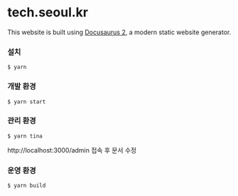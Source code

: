 # tech.seoul.kr
This website is built using [Docusaurus 2](https://docusaurus.io/), a modern static website generator.

### 설치
```
$ yarn
```

### 개발 환경
```
$ yarn start
```

### 관리 환경
```
$ yarn tina
```
http://localhost:3000/admin 접속 후 문서 수정

### 운영 환경
```
$ yarn build
```
